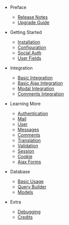 - Preface
    - [Release Notes](changelog.md)
    - [Upgrade Guide](upgrade.md)

- Getting Started
    - [Installation](installation.md)
    - [Configuration](configuration.md)
    - [Social Auth](social-auth.md)
    - [User Fields](userfields.md)

- Integration
    - [Basic Integration](basic-integration.md)
    - [Basic Ajax Integration](basic-ajax-integration.md)
    - [Modal Integration](modal-integration.md)
    - [Comments Integration](comments-integration.md)

- Learning More
    - [Authentication](auth.md)
    - [Mail](mail.md)
    - [User](user.md)
    - [Messages](messages.md)
    - [Comments](comments.md)
    - [Translation](translation.md)
    - [Validation](validation.md)
    - [Session](session.md)
    - [Cookie](cookie.md)
    - [Ajax Forms](ajax-forms.md)

- Database
    - [Basic Usage](database.md)
    - [Query Builder](queries.md)
    - [Models](models.md)

- Extra
    - [Debugging](debugging.md)
    - [Credits](credits.md)
